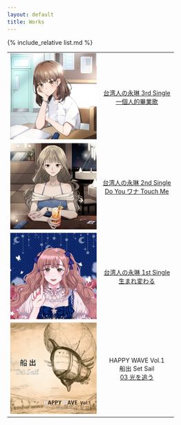 ```yaml
---
layout: default
title: Works
---
```


{% include_relative list.md %}

|       |       |
| :---: | :---: |
| ![一個人的畢業歌](img/single_3.jpg) | [台湾人の永琳 3rd Single<br/>一個人的畢業歌](https://youtu.be/8SHSo3lrphU) |
| ![Do You ワナ Touch Me](img/single_2.jpg) | [台湾人の永琳 2nd Single<br/>Do You ワナ Touch Me](https://youtu.be/Spdm6Rdkd8A) |
| ![生まれ変わる](img/single_1.jpg) | [台湾人の永琳 1st Single<br/>生まれ変わる](https://youtu.be/2faotuVptyk) |
| ![船出](img/comp_album_1.jpg) | HAPPY WAVE Vol.1<br/>船出 Set Sail<br/>[03 光を追う](https://youtu.be/z7mRK3JfiZ4) |
